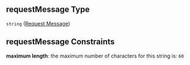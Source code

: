 ## requestMessage Type

`string` ([Request Message](btpsa-usecase-properties-services-items-allof-1-then-allof-89-then-allof-1-then-properties-parameters-properties-request-message.md))

## requestMessage Constraints

**maximum length**: the maximum number of characters for this string is: `60`
